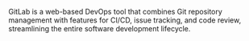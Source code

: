 GitLab is a web-based DevOps tool that combines Git repository management with features for CI/CD, issue tracking, and code review, streamlining the entire software development lifecycle. 